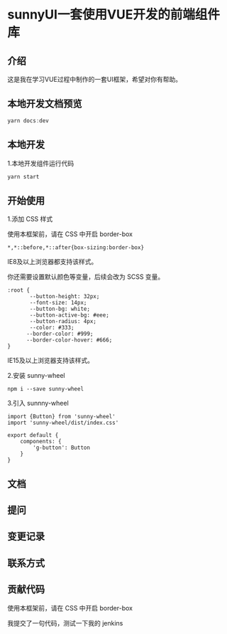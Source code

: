 # sunnyUI一套使用VUE开发的前端组件库

## 介绍

这是我在学习VUE过程中制作的一套UI框架，希望对你有帮助。

## 本地开发文档预览
```js
yarn docs:dev
```


## 本地开发

1.本地开发组件运行代码
```js
yarn start
```

## 开始使用

1.添加 CSS 样式

使用本框架前，请在 CSS 中开启 border-box
```
*,*::before,*::after{box-sizing:border-box}
```

IE8及以上浏览器都支持该样式。

你还需要设置默认颜色等变量，后续会改为 SCSS 变量。

```
:root {
       --button-height: 32px;
       --font-size: 14px;
       --button-bg: white;
       --button-active-bg: #eee;
       --button-radius: 4px;
       --color: #333;
      --border-color: #999;
      --border-color-hover: #666;
}
```
IE15及以上浏览器支持该样式。

2.安装 sunny-wheel

```$xslt
npm i --save sunny-wheel
```

3.引入 sunnny-wheel
```$xslt
import {Button} from 'sunny-wheel'
import 'sunny-wheel/dist/index.css'

export default {
    components: {
        'g-button': Button
    }
}
```






## 文档


## 提问

## 变更记录

## 联系方式

## 贡献代码
使用本框架前，请在 CSS 中开启 border-box


我提交了一句代码，测试一下我的 jenkins
